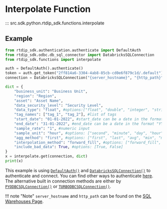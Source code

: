 # Interpolate Function
::: src.sdk.python.rtdip_sdk.functions.interpolate

## Example
```python
from rtdip_sdk.authentication.authenticate import DefaultAuth
from rtdip_sdk.odbc.db_sql_connector import DatabricksSQLConnection
from rtdip_sdk.functions import interpolate

auth = DefaultAuth().authenticate()
token = auth.get_token("2ff814a6-3304-4ab8-85cb-cd0e6f879c1d/.default").token
connection = DatabricksSQLConnection("{server_hostname}", "{http_path}", token)

dict = {
    "business_unit": "Business Unit",
    "region": "Region", 
    "asset": "Asset Name", 
    "data_security_level": "Security Level", 
    "data_type": "float", #options:["float", "double", "integer", "string"]
    "tag_names": ["tag_1", "tag_2"], #list of tags
    "start_date": "01-01-2022", #start_date can be a date in the format "YYYY-MM-DD" or a datetime in the format "YYYY-MM-DDTHH:MM:SS"
    "end_date": "31-01-2022", #end_date can be a date in the format "YYYY-MM-DD" or a datetime in the format "YYYY-MM-DDTHH:MM:SS"
    "sample_rate": "1", #numeric input
    "sample_unit": "hour", #options: ["second", "minute", "day", "hour"]
    "agg_method": "first", #options: ["first", "last", "avg", "min", "max"]
    "interpolation_method": "forward_fill", #options: ["forward_fill", "backward_fill"]
    "include_bad_data": True, #options: [True, False]
}
x = interpolate.get(connection, dict)
print(x)
```

This example is using [```DefaultAuth()```](authenticate.md) and [```DatabricksSQLConnection()```](db-sql-connector.md) to authenticate and connect. You can find other ways to authenticate [here](authenticate.md). The alternative built in connection methods are either by [```PYODBCSQLConnection()```](pyodbc-sql-connector.md) or [```TURBODBCSQLConnection()```](turbodbc-sql-connector.md).

!!! note "Note"
    </b>```server_hostname``` and ```http_path``` can be found on the [SQL Warehouses Page](../../queries/sql-warehouses.md). <br />
